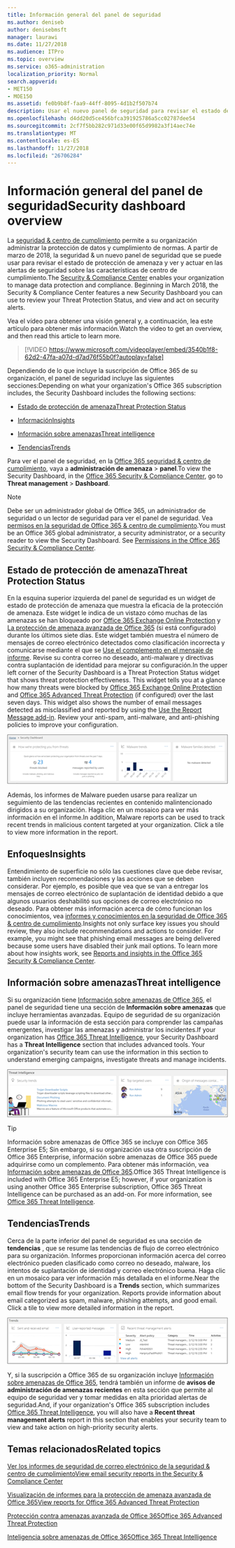 ```yaml
---
title: Información general del panel de seguridad
ms.author: deniseb
author: denisebmsft
manager: laurawi
ms.date: 11/27/2018
ms.audience: ITPro
ms.topic: overview
ms.service: o365-administration
localization_priority: Normal
search.appverid:
- MET150
- MOE150
ms.assetid: fe0b9b8f-faa9-44ff-8095-4d1b2f507b74
description: Usar el nuevo panel de seguridad para revisar el estado de protección de amenaza de Office 365 y ver y actuar en las alertas de seguridad.
ms.openlocfilehash: d4dd20d5ce456bfca391925786a5cc02787dee54
ms.sourcegitcommit: 2cf7f5bb282c971d33e00f65d9982a3f14aec74e
ms.translationtype: MT
ms.contentlocale: es-ES
ms.lasthandoff: 11/27/2018
ms.locfileid: "26706284"
---
```

# <a name="security-dashboard-overview"></a><span data-ttu-id="a4a5d-103">Información general del panel de seguridad</span><span class="sxs-lookup"><span data-stu-id="a4a5d-103">Security dashboard overview</span></span>

<span data-ttu-id="a4a5d-p101">La [seguridad &amp; centro de cumplimiento](go-to-the-securitycompliance-center.md) permite a su organización administrar la protección de datos y cumplimiento de normas. A partir de marzo de 2018, la seguridad &amp; un nuevo panel de seguridad que se puede usar para revisar el estado de protección de amenaza y ver y actuar en las alertas de seguridad sobre las características de centro de cumplimiento.</span><span class="sxs-lookup"><span data-stu-id="a4a5d-p101">The [Security &amp; Compliance Center](go-to-the-securitycompliance-center.md) enables your organization to manage data protection and compliance. Beginning in March 2018, the Security &amp; Compliance Center features a new Security Dashboard you can use to review your Threat Protection Status, and view and act on security alerts.</span></span> 
  
<span data-ttu-id="a4a5d-106">Vea el vídeo para obtener una visión general y, a continuación, lea este artículo para obtener más información.</span><span class="sxs-lookup"><span data-stu-id="a4a5d-106">Watch the video to get an overview, and then read this article to learn more.</span></span>
  
> [!VIDEO https://www.microsoft.com/videoplayer/embed/3540b1f8-62d2-47fa-a07d-d7ad76f55b0f?autoplay=false]
  
<span data-ttu-id="a4a5d-107">Dependiendo de lo que incluye la suscripción de Office 365 de su organización, el panel de seguridad incluye las siguientes secciones:</span><span class="sxs-lookup"><span data-stu-id="a4a5d-107">Depending on what your organization's Office 365 subscription includes, the Security Dashboard includes the following sections:</span></span>
  
- [<span data-ttu-id="a4a5d-108">Estado de protección de amenaza</span><span class="sxs-lookup"><span data-stu-id="a4a5d-108">Threat Protection Status</span></span>](#threat-protection-status)
    
- [<span data-ttu-id="a4a5d-109">Información</span><span class="sxs-lookup"><span data-stu-id="a4a5d-109">Insights</span></span>](#insights)
    
- [<span data-ttu-id="a4a5d-110">Información sobre amenazas</span><span class="sxs-lookup"><span data-stu-id="a4a5d-110">Threat intelligence</span></span>](#threat-intelligence)
    
- [<span data-ttu-id="a4a5d-111">Tendencias</span><span class="sxs-lookup"><span data-stu-id="a4a5d-111">Trends</span></span>](#trends)
    
<span data-ttu-id="a4a5d-112">Para ver el panel de seguridad, en la [Office 365 seguridad &amp; centro de cumplimiento](go-to-the-securitycompliance-center.md), vaya a **administración de amenaza** \> **panel**.</span><span class="sxs-lookup"><span data-stu-id="a4a5d-112">To view the Security Dashboard, in the [Office 365 Security &amp; Compliance Center](go-to-the-securitycompliance-center.md), go to **Threat management** \> **Dashboard**.</span></span>
  
> [!NOTE]
> <span data-ttu-id="a4a5d-p102">Debe ser un administrador global de Office 365, un administrador de seguridad o un lector de seguridad para ver el panel de seguridad. Vea [permisos en la seguridad de Office 365 &amp; centro de cumplimiento](permissions-in-the-security-and-compliance-center.md).</span><span class="sxs-lookup"><span data-stu-id="a4a5d-p102">You must be an Office 365 global administrator, a security administrator, or a security reader to view the Security Dashboard. See [Permissions in the Office 365 Security &amp; Compliance Center](permissions-in-the-security-and-compliance-center.md).</span></span> 
  
## <a name="threat-protection-status"></a><span data-ttu-id="a4a5d-115">Estado de protección de amenaza</span><span class="sxs-lookup"><span data-stu-id="a4a5d-115">Threat Protection Status</span></span>

<span data-ttu-id="a4a5d-p103">En la esquina superior izquierda del panel de seguridad es un widget de estado de protección de amenaza que muestra la eficacia de la protección de amenaza. Este widget le indica de un vistazo cómo muchas de las amenazas se han bloqueado por [Office 365 Exchange Online Protection](anti-spam-protection.md) y [La protección de amenaza avanzada de Office 365](office-365-atp.md) (si está configurado) durante los últimos siete días. Este widget también muestra el número de mensajes de correo electrónico detectados como clasificación incorrecta y comunicarse mediante el que se [Use el complemento en el mensaje de informe](https://support.office.com/article/b5caa9f1-cdf3-4443-af8c-ff724ea719d2). Revise su contra correo no deseado, anti-malware y directivas contra suplantación de identidad para mejorar su configuración.</span><span class="sxs-lookup"><span data-stu-id="a4a5d-p103">In the upper left corner of the Security Dashboard is a Threat Protection Status widget that shows threat protection effectiveness. This widget tells you at a glance how many threats were blocked by [Office 365 Exchange Online Protection](anti-spam-protection.md) and [Office 365 Advanced Threat Protection](office-365-atp.md) (if configured) over the last seven days. This widget also shows the number of email messages detected as misclassified and reported by using the [Use the Report Message add-in](https://support.office.com/article/b5caa9f1-cdf3-4443-af8c-ff724ea719d2). Review your anti-spam, anti-malware, and anti-phishing policies to improve your configuration.</span></span>
  
![Widgets de protección de amenaza en la parte superior del panel de seguridad](media/5c7c644e-6b01-4bf8-b991-f6ba0fdc5717.png)
  
<span data-ttu-id="a4a5d-p104">Además, los informes de Malware pueden usarse para realizar un seguimiento de las tendencias recientes en contenido malintencionado dirigidos a su organización. Haga clic en un mosaico para ver más información en el informe.</span><span class="sxs-lookup"><span data-stu-id="a4a5d-p104">In addition, Malware reports can be used to track recent trends in malicious content targeted at your organization. Click a tile to view more information in the report.</span></span>
  
## <a name="insights"></a><span data-ttu-id="a4a5d-123">Enfoques</span><span class="sxs-lookup"><span data-stu-id="a4a5d-123">Insights</span></span>

<span data-ttu-id="a4a5d-p105">Entendimiento de superficie no sólo las cuestiones clave que debe revisar, también incluyen recomendaciones y las acciones que se deben considerar. Por ejemplo, es posible que vea que se van a entregar los mensajes de correo electrónico de suplantación de identidad debido a que algunos usuarios deshabilitó sus opciones de correo electrónico no deseado. Para obtener más información acerca de cómo funcionan los conocimientos, vea [informes y conocimientos en la seguridad de Office 365 &amp; centro de cumplimiento](reports-and-insights-in-security-and-compliance.md).</span><span class="sxs-lookup"><span data-stu-id="a4a5d-p105">Insights not only surface key issues you should review, they also include recommendations and actions to consider. For example, you might see that phishing email messages are being delivered because some users have disabled their junk mail options. To learn more about how insights work, see [Reports and insights in the Office 365 Security &amp; Compliance Center](reports-and-insights-in-security-and-compliance.md).</span></span>
  
## <a name="threat-intelligence"></a><span data-ttu-id="a4a5d-127">Información sobre amenazas</span><span class="sxs-lookup"><span data-stu-id="a4a5d-127">Threat intelligence</span></span>

<span data-ttu-id="a4a5d-p106">Si su organización tiene [Información sobre amenazas de Office 365](office-365-ti.md), el panel de seguridad tiene una sección de **Información sobre amenazas** que incluye herramientas avanzadas. Equipo de seguridad de su organización puede usar la información de esta sección para comprender las campañas emergentes, investigar las amenazas y administrar los incidentes.</span><span class="sxs-lookup"><span data-stu-id="a4a5d-p106">If your organization has [Office 365 Threat Intelligence](office-365-ti.md), your Security Dashboard has a **Threat Intelligence** section that includes advanced tools. Your organization's security team can use the information in this section to understand emerging campaigns, investigate threats and manage incidents.</span></span> 
  
![Información sobre amenazas le ayudará a comprender los ataques dirigidos a su organización](media/6ce67cf2-3bbb-4008-9c55-1b4c7af0471f.png)
  
> [!TIP]
> <span data-ttu-id="a4a5d-p107">Información sobre amenazas de Office 365 se incluye con Office 365 Enterprise E5; Sin embargo, si su organización usa otra suscripción de Office 365 Enterprise, información sobre amenazas de Office 365 puede adquirirse como un complemento. Para obtener más información, vea [Información sobre amenazas de Office 365](office-365-ti.md).</span><span class="sxs-lookup"><span data-stu-id="a4a5d-p107">Office 365 Threat Intelligence is included with Office 365 Enterprise E5; however, if your organization is using another Office 365 Enterprise subscription, Office 365 Threat Intelligence can be purchased as an add-on. For more information, see [Office 365 Threat Intelligence](office-365-ti.md).</span></span> 
  
## <a name="trends"></a><span data-ttu-id="a4a5d-133">Tendencias</span><span class="sxs-lookup"><span data-stu-id="a4a5d-133">Trends</span></span>

<span data-ttu-id="a4a5d-p108">Cerca de la parte inferior del panel de seguridad es una sección de **tendencias** , que se resume las tendencias de flujo de correo electrónico para su organización. Informes proporcionan información acerca del correo electrónico pueden clasificado como correo no deseado, malware, los intentos de suplantación de identidad y correo electrónico buena. Haga clic en un mosaico para ver información más detallada en el informe.</span><span class="sxs-lookup"><span data-stu-id="a4a5d-p108">Near the bottom of the Security Dashboard is a **Trends** section, which summarizes email flow trends for your organization. Reports provide information about email categorized as spam, malware, phishing attempts, and good email. Click a tile to view more detailed information in the report.</span></span> 
  
![La sección tendencias resume las tendencias de flujo de correo electrónico para la organización](media/edec55c0-59f4-4510-ae91-4a50b7b3cd93.png)
  
<span data-ttu-id="a4a5d-138">Y, si la suscripción a Office 365 de su organización incluye [Información sobre amenazas de Office 365](office-365-ti.md), tendrá también un informe de **avisos de administración de amenazas recientes** en esta sección que permite al equipo de seguridad ver y tomar medidas en alta prioridad alertas de seguridad.</span><span class="sxs-lookup"><span data-stu-id="a4a5d-138">And, if your organization's Office 365 subscription includes [Office 365 Threat Intelligence](office-365-ti.md), you will also have a **Recent threat management alerts** report in this section that enables your security team to view and take action on high-priority security alerts.</span></span> 
  
## <a name="related-topics"></a><span data-ttu-id="a4a5d-139">Temas relacionados</span><span class="sxs-lookup"><span data-stu-id="a4a5d-139">Related topics</span></span>

[<span data-ttu-id="a4a5d-140">Ver los informes de seguridad de correo electrónico de la seguridad &amp; centro de cumplimiento</span><span class="sxs-lookup"><span data-stu-id="a4a5d-140">View email security reports in the Security &amp; Compliance Center</span></span>](view-email-security-reports.md)
  
[<span data-ttu-id="a4a5d-141">Visualización de informes para la protección de amenaza avanzada de Office 365</span><span class="sxs-lookup"><span data-stu-id="a4a5d-141">View reports for Office 365 Advanced Threat Protection</span></span>](view-reports-for-atp.md)
  
[<span data-ttu-id="a4a5d-142">Protección contra amenazas avanzada de Office 365</span><span class="sxs-lookup"><span data-stu-id="a4a5d-142">Office 365 Advanced Threat Protection</span></span>](office-365-atp.md)
  
[<span data-ttu-id="a4a5d-143">Inteligencia sobre amenazas de Office 365</span><span class="sxs-lookup"><span data-stu-id="a4a5d-143">Office 365 Threat Intelligence</span></span>](office-365-ti.md)
  

